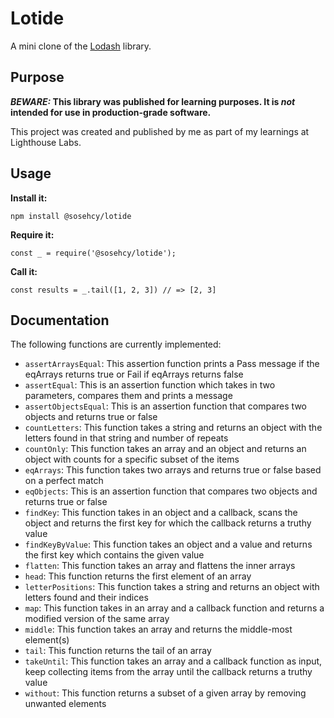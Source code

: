 # Lotide

A mini clone of the [Lodash](https://lodash.com) library.

## Purpose

**_BEWARE:_ This library was published for learning purposes. It is _not_ intended for use in production-grade software.**

This project was created and published by me as part of my learnings at Lighthouse Labs.

## Usage

**Install it:**

`npm install @sosehcy/lotide`

**Require it:**

`const _ = require('@sosehcy/lotide');`

**Call it:**

`const results = _.tail([1, 2, 3]) // => [2, 3]`

## Documentation

The following functions are currently implemented:

- `assertArraysEqual`: This assertion function prints a Pass message if the eqArrays returns true or Fail if eqArrays returns false
- `assertEqual`: This is an assertion function which takes in two parameters, compares them and prints a message  
- `assertObjectsEqual`: This is an assertion function that compares two objects and returns true or false
- `countLetters`: This function takes a string and returns an object with the letters found in that string and number of repeats
- `countOnly`: This function takes an array and an object and returns an object with counts for a specific subset of the items
- `eqArrays`: This function takes two arrays and returns true or false based on a perfect match
- `eqObjects`: This is an assertion function that compares two objects and returns true or false
- `findKey`: This function takes in an object and a callback, scans the object and returns the first key for which the callback returns a truthy value
- `findKeyByValue`: This function takes an object and a value and returns the first key which contains the given value
- `flatten`: This function takes an array and flattens the inner arrays
- `head`: This function returns the first element of an array
- `letterPositions`: This function takes a string and returns an object with letters found and their indices
- `map`: This function takes in an array and a callback function and returns a modified version of the same array
- `middle`: This function takes an array and returns the middle-most element(s)
- `tail`: This function returns the tail of an array
- `takeUntil`: This function takes an array and a callback function as input, keep collecting items from the array until the callback returns a truthy value
- `without`: This function returns a subset of a given array by removing unwanted elements
